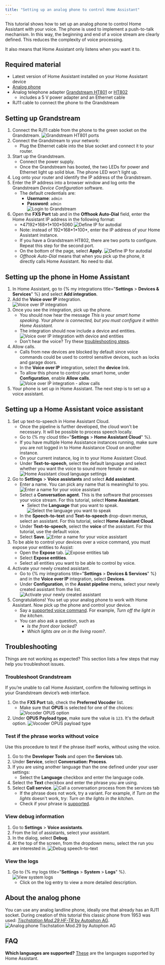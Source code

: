 ```yaml
---
title: "Setting up an analog phone to control Home Assistant"
---
```


This tutorial shows how to set up an analog phone to control Home Assistant with your voice.
The phone is used to implement a push-to-talk mechanism. 
In this way, the beginning and end of a voice stream are clearly defined.
This reduces the complexity of voice processing. 

It also means that Home Assistant only listens when you want it to.

<lite-youtube videoid="bPDyDFUHDCk" videotitle="Using an analog phone to control Home Assistant"></lite-youtube>

## Required material

* Latest version of Home Assistant installed on your Home Assistant device
* [Analog phone](#about-the-analog-phone)
* Analog telephone adapter 
  [Grandstream HT801](https://www.grandstream.com/products/gateways-and-atas/analog-telephone-adaptors/product/ht801) or 
  [HT802](https://www.grandstream.com/products/gateways-and-atas/analog-telephone-adaptors/product/ht802)
  * includes a 5&nbsp;V power adapter and an Ethernet cable
* RJ11 cable to connect the phone to the Grandstream

## Setting up Grandstream

1. Connect the RJ11 cable from the phone to the green socket on the Grandstream.
   ![Grandstream HT801 ports](/images/assist/grandstream-ht801-interfaces.png)
1. Connect the Grandstream to your network: 
   * Plug the Ethernet cable into the blue socket and connect it to your router.
1. Start up the Grandstream.
   * Connect the power supply.
   * Once the Grandstream has booted, the two LEDs for power and Ethernet light up solid blue. The phone LED won't light up.
1. Log onto your router and identify the IP address of the Grandstream.
1. Enter the IP address into a browser window and log onto the Grandstream *Device Configuration* software.
   * The default credentials are:
     * **Username**: `admin`
     * **Password**: `admin`  
   ![Login to Grandstream](/images/assist/grandstream_login.png)
1. Open the **FXS Port** tab and in the **Offhook Auto-Dial** field, enter the Home Assistant IP address in the following format:
   * \*47192\*168\*1\*100\*5060
   ![Define IP for autodial](/images/assist/grandstream_autodial.png)
   * Note: instead of 192\*168\*1\*100\*, enter the IP address of your Home Assistant instance.
   * If you have a Grandstream HT802, there are two ports to configure. Repeat this step for the second port.
   * On the bottom of the page, select **Apply**. 
   ![Define IP for autodial](/images/assist/grandstream_apply.png)
   * *Offhook Auto-Dial* means that when you pick up the phone, it directly calls Home Assistant. No need to dial.

## Setting up the phone in Home Assistant

1. In Home Assistant, go to {% my integrations title="**Settings** > **Devices & Services**" %} and select **Add integration**.
1. Add the **Voice over IP** integration.   
    ![Voice over IP integration](/images/assist/voip_install.png)
1. Once you see the integration, pick up the phone.
   * You should now hear the message *This is your smart home speaking. Your phone is connected, but you must configure it within Home Assistant.*
   * The integration should now include a device and entities.
    ![Voice over IP integration with device and entities](/images/assist/voip_device_available.png)
   * Don't hear the voice? Try these [troubleshooting steps](projects/private-voice-assistant/voice_remote_classic_phone/#troubleshoot-grandstream).
1. Allow calls.
   * Calls from new devices are blocked by default since voice commands could be used to control sensitive devices, such as locks and garage doors.
   * In the **Voice over IP** integration, select the **device** link.
   * To allow this phone to control your smart home, under **Configuration**, enable **Allow calls**.   
   ![Voice over IP integration - allow calls](/images/assist/voip_configuration.png) 
1. Your phone is set up in Home Assistant. The next step is to set up a voice assistant.

## Setting up a Home Assistant voice assistant

1. Set up text-to-speech in Home Assistant Cloud.
   * Once the pipeline is further developed, the cloud won't be necessary. It will be possible to process speech locally. 
   * Go to {% my cloud title="**Settings** > **Home Assistant Cloud**" %}.
   * If you have multiple Home Assistance instances running, make sure you are not logged in to Home Assistance Cloud on another instance. 
   * On your current instance, log in to your Home Assistant Cloud.
   * Under **Text-to-speech**, select the default language and select whether you want the voice to sound more female or male.
   ![Home Assistant cloud language settings](/images/assist/ha-cloud-tts-01.png) 
1. Go to **Settings** > **Voice assistants** and select **Add assistant**.
   * Enter a name. You can pick any name that is meaningful to you.
   ![Enter a name for your voice assistant](/images/assist/assistant-give-name.png)
   * Select a **Conversation agent**. This is the software that processes your voice stream. 
   For this tutorial, select **Home Assistant**.
     * Select the **Language** that you want to speak.
      ![Select the language you want to speak](/images/assist/assistant-conversation-agent.png)
   * In the **Speech-to-text** and **Text-to-speech** drop-down menus, select an assistant. For this tutorial, select **Home Assistant Cloud**.
   * Under **Text-to-speech**, select the **voice** of the assistant. For this tutorial, use the default voice.
   * Select **Save**.
   ![Enter a name for your voice assistant](/images/assist/assistant-stt-tts-define.png)
1. To be able to control your devices over a voice command, you must expose your entities to Assist:
   * Open the **Expose** tab.
   ![Expose entities tab](/images/assist/assistant-expose-01.png) 
   * Select **Expose entities**.
   * Select all entities you want to be able to control by voice.
1. Activate your newly created assistant. 
   * Go to {% my integrations title="**Settings** > **Devices & Services**" %} and in the **Voice over IP** integration, select **Devices**.
   * Under **Configuration**, in the **Assist pipeline** menu, select your newly created assistant from the list.   
      ![Activate your newly created assistant](/images/assist/voip-select-pipline.png)
1. Congratulations! You set up your analog phone to work with Home Assistant. Now pick up the phone and control your device. 
   * Say a [supported voice command](/docs/assist/builtin_sentences/). For example, *Turn off the light in the kitchen*.
   * You can also ask a question, such as
     *  *Is the front door locked?*
     *  *Which lights are on in the living room?*.


## Troubleshooting

Things are not working as expected? This section lists a few steps that may help you troubleshoot issues.

### Troubleshoot Grandstream

If you’re unable to call Home Assistant, confirm the following settings in your Grandstream device’s web interface.

1. On the **FXS Port** tab, check the **Preferred Vocoder** list. 
   * Make sure that **OPUS** is selected for one of the choices:
   ![Vocoder OPUS option](/images/assist/grandstream_vocoder.png) 
1. Under **OPUS Payload type**, make sure the value is `123`. It's the default option.
   ![Vocoder OPUS payload type](/images/assist/grandstream_opus_payload.png) 


### Test if the phrase works without voice

Use this procedure to test if the phrase itself works, without using the voice.

1. Go to the **Developer Tools** and open the **Services** tab.
1. Under **Service**, select **Conversation: Process**.
1. If you are using another language than the one defined under your user settings:
   * Select the **Language** checkbox and enter the language code. 
1. Select the **Text** checkbox and enter the phrase you are using.
1. Select **Call service**.
![Call a conversation process from the services tab](/images/assist/conversation-service-01.png)
   * If the phrase does not work, try a variant. For example, if *Turn on the lights* doesn't work, try: *Turn on the lights in the kitchen*.
   * Check if your phrase is [supported](/docs/assist/builtin_sentences/).

### View debug information

1. Go to **Settings** > **Voice assistants**.
1. From the list of assistants, select your assistant.
1. In the dialog, select **Debug**.
1. At the top of the screen, from the dropdown menu, select the run you are interested in.
![Debug speech-to-text](/images/assist/assistant-debug-02.png)

### View the logs

1. Go to {% my logs title="**Settings** > **System** > **Logs**" %}.
![View system logs](/images/assist/assistant-view-system-logs-01.png)
   * Click on the log entry to view a more detailed description.

## About the analog phone

You can use any analog landline phone, ideally one that already has an RJ11 socket.
During creation of this tutorial this classic phone from 1953 was used:
[*Tischstation Mod.29 HF-TR* by Autophon AG](https://www.radiomuseum.org/r/autophon_tischstation_mod29_hf_tr.html).
![Analog phone Tischstation Mod.29 by Autophon AG](/images/assist/autophon-mod-29.jpg)

## FAQ

**Which languages are supported?**
[These](https://developers.home-assistant.io/docs/voice/intent-recognition/supported-languages/) are the languages supported by Home Assistant.
